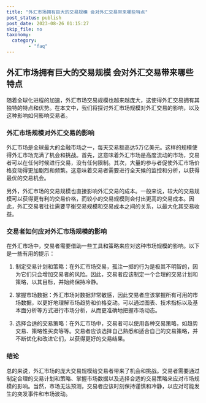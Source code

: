 ```yaml
---
title: "外汇市场拥有巨大的交易规模 会对外汇交易带来哪些特点"
post_status: publish
post_date: 2023-08-26 01:15:27
skip_file: no
taxonomy:
  category:
        - "faq"
---
```


## 外汇市场拥有巨大的交易规模 会对外汇交易带来哪些特点

随着全球化进程的加速，外汇市场交易规模也越来越庞大，这使得外汇交易拥有其独特的特点和优势。在本文中，我们将探讨外汇市场规模对外汇交易的影响，以及这种影响如何影响交易者。

### 外汇市场规模对外汇交易的影响

外汇市场是全球最大的金融市场之一，每天交易额高达5万亿美元。这样的规模使得外汇市场充满了机会和挑战。首先，这意味着外汇市场是高度流动的市场，交易者可以在任何时候进行交易，没有任何限制。其次，大量的参与者促使外汇市场价格变动得更加剧烈和频繁。这意味着交易者需要进行全天候的监控和分析，以获得最优的交易机会。

另外，外汇市场的交易规模也直接影响外汇交易的成本。一般来说，较大的交易规模可以获得更有利的交易价格，而较小的交易规模则会付出更高的交易成本。因此，外汇交易者往往需要平衡交易规模和交易成本之间的关系，以最大化其交易收益。

### 交易者如何应对外汇市场规模的影响

在外汇市场中，交易者需要借助一些工具和策略来应对这种市场规模的影响。以下是一些有用的提示：

1. 制定交易计划和策略：在外汇市场交易，孤注一掷的行为是极其不明智的，因为它们只会增加交易者的风险。因此，交易者应该制定一个合理的交易计划和策略，以其目标，并始终保持冷静。

2. 掌握市场数据：外汇市场对数据非常敏感，因此交易者应该掌握所有可用的市场数据，以更好地理解市场趋势和价格变动。可以通过图表、技术指标以及基本面分析等方式进行市场分析，从而更准确地把握市场动态。

3. 选择合适的交易策略：在外汇市场中，交易者可以使用各种交易策略，如趋势交易、策略性买卖等等。交易者应该选择自己熟悉和适合自己的交易策略，并不断优化和改进它们，以获得更好的交易结果。

### 结论

总的来说，外汇市场的庞大交易规模给交易者带来了机会和挑战。交易者需要通过制定合理的交易计划和策略、掌握市场数据以及选择合适的交易策略来应对市场规模的影响。当然，市场无法预测，交易者应该时刻保持谨慎和冷静，以应对可能发生的突发事件和市场波动。
